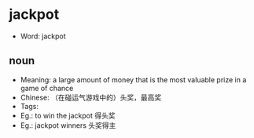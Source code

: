 # jackpot

- Word: jackpot

## noun

- Meaning: a large amount of money that is the most valuable prize in a game of chance
- Chinese: （在碰运气游戏中的）头奖，最高奖
- Tags: 
- Eg.: to win the jackpot 得头奖
- Eg.: jackpot winners 头奖得主

